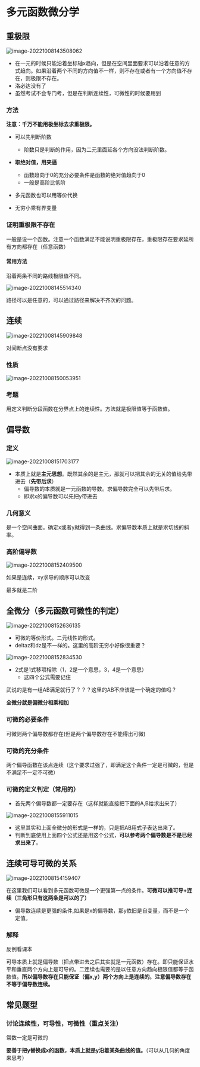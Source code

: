 # 多元函数微分学

## 重极限

![image-20221008143508062](https://raw.githubusercontent.com/Alemdx/pic-bed/master/math3/image-20221008143508062.png)

+ 在一元的时候只能沿着坐标轴x趋向，但是在空间里面要求可以沿着任意的方式趋向。如果沿着两个不同的方向值不一样，则不存在或者有一个方向值不存在，则极限不存在。
+ 洛必达没有了
+ 虽然考试不会专门考，但是在判断连续性，可微性的时候要用到

### 方法

**注意：千万不能用极坐标去求重极限。**

+ 可以先判断阶数
  + 阶数只是判断的作用，因为二元里面延各个方向没法判断阶数。

+ **取绝对值，用夹逼**
  + 函数趋向于0的充分必要条件是函数的绝对值趋向于0
  + 一般是高阶比低阶
+ 多元函数也可以用等价代换
+ 无穷小乘有界变量

### 证明重极限不存在

一般是设一个函数。注意一个函数满足不能说明重极限存在，重极限存在要求延所有方向都存在（任意函数）

#### 常用方法

沿着两条不同的路线极限值不同。

![image-20221008145514340](https://raw.githubusercontent.com/Alemdx/pic-bed/master/math3/image-20221008145514340.png)

路径可以是任意的，可以通过路径来解决不齐次的问题。

## 连续

![image-20221008145909848](https://raw.githubusercontent.com/Alemdx/pic-bed/master/math3/image-20221008145909848.png)

对间断点没有要求

### 性质

![image-20221008150053951](https://raw.githubusercontent.com/Alemdx/pic-bed/master/math3/image-20221008150053951.png)

### 考题

用定义判断分段函数在分界点上的连续性。方法就是极限值等于函数值。

## 偏导数

### 定义

![image-20221008151703177](https://raw.githubusercontent.com/Alemdx/pic-bed/master/math3/image-20221008151703177.png)

+ 本质上就是**主元思想**。既然其余的是主元，那就可以把其余的无关的值给先带进去（**先带后求**）
  + 偏导数的本质就是一元函数的导数。求偏导数完全可以先带后求。
  + 即求x的偏导数可以先把y带进去
  

### 几何意义

是一个空间曲面。确定x或者y就得到一条曲线。求偏导数本质上就是求切线的斜率。

### 高阶偏导数

![image-20221008152409500](https://raw.githubusercontent.com/Alemdx/pic-bed/master/math3/image-20221008152409500.png)

如果是连续，xy求导的顺序可以改变

最多就是二阶

## 全微分（多元函数可微性的判定）

![image-20221008152636135](https://raw.githubusercontent.com/Alemdx/pic-bed/master/math3/image-20221008152636135.png)

+ 可微的等价形式。二元线性的形式。
+ deltaz和dz是不一样的。这里的高阶无穷小好像很重要？

![image-20221008152834530](https://raw.githubusercontent.com/Alemdx/pic-bed/master/math3/image-20221008152834530.png)

+ 2式是1式移项相除（1，2是一个意思，3，4是一个意思）
  + 这四个公式需要记住

武说的是有一组AB满足就行了？？？这里的AB不应该是一个确定的值吗？

**全微分就是偏微分相乘相加**

### 可微的必要条件

可微则两个偏导数都存在(但是两个偏导数存在不能得出可微)

### 可微的充分条件

两个偏导函数在该点连续（这个要求过强了，即满足这个条件一定是可微的，但是不满足不一定不可微）

### 可微的定义判定（常用的）

+ 首先两个偏导数都一定要存在（这样就能直接把下面的A,B给求出来了）

![image-20221008155911015](https://raw.githubusercontent.com/Alemdx/pic-bed/master/math3/image-20221008155911015.png)

+ 这里其实和上面全微分的形式是一样的，只是把AB用式子表达出来了。
+ 判断到底使用上面四个公式还是用这个公式，**可以参考两个偏导数是不是已经求出来了**。

## 连续可导可微的关系

![image-20221008154159407](https://raw.githubusercontent.com/Alemdx/pic-bed/master/math3/image-20221008154159407.png)

在这里我们可以看到多元函数可微是一个更强第一点的条件。**可微可以推可导+连续（三角形只有这两条是可以的了）**

+ 偏导数连续是更强的条件,如果是x的偏导数，那y依旧是自变量，而不是一个定值。

### 解释

反例看课本

可导本质上就是偏导数（把点带进去之后其实就是一元函数）存在。即只能保证水平和垂直两个方向上是可导的。二连续也需要的是以任意方向趋向极限值都等于函数值。**所以偏导数存在只能保证（偏x,y）两个方向上是连续的**。**注意偏导数存在不等于偏导数连续。**

## 常见题型

### 讨论连续性，可导性，可微性（重点关注）

常数一定是可微的

**要善于把y替换成x的函数，本质上就是y沿着某条曲线的值。**（可以从几何的角度来思考）